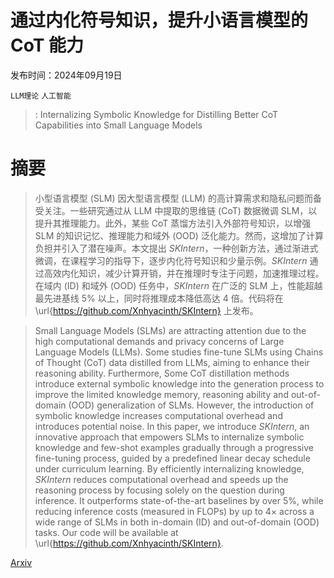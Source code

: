 # 通过内化符号知识，提升小语言模型的 CoT 能力

发布时间：2024年09月19日

`LLM理论` `人工智能`

> : Internalizing Symbolic Knowledge for Distilling Better CoT Capabilities into Small Language Models

# 摘要

> 小型语言模型 (SLM) 因大型语言模型 (LLM) 的高计算需求和隐私问题而备受关注。一些研究通过从 LLM 中提取的思维链 (CoT) 数据微调 SLM，以提升其推理能力。此外，某些 CoT 蒸馏方法引入外部符号知识，以增强 SLM 的知识记忆、推理能力和域外 (OOD) 泛化能力。然而，这增加了计算负担并引入了潜在噪声。本文提出 $\textit{SKIntern}$，一种创新方法，通过渐进式微调，在课程学习的指导下，逐步内化符号知识和少量示例。$\textit{SKIntern}$ 通过高效内化知识，减少计算开销，并在推理时专注于问题，加速推理过程。在域内 (ID) 和域外 (OOD) 任务中，$\textit{SKIntern}$ 在广泛的 SLM 上，性能超越最先进基线 5\% 以上，同时将推理成本降低高达 4 倍。代码将在 \url{https://github.com/Xnhyacinth/SKIntern} 上发布。

> Small Language Models (SLMs) are attracting attention due to the high computational demands and privacy concerns of Large Language Models (LLMs). Some studies fine-tune SLMs using Chains of Thought (CoT) data distilled from LLMs, aiming to enhance their reasoning ability. Furthermore, Some CoT distillation methods introduce external symbolic knowledge into the generation process to improve the limited knowledge memory, reasoning ability and out-of-domain (OOD) generalization of SLMs. However, the introduction of symbolic knowledge increases computational overhead and introduces potential noise. In this paper, we introduce $\textit{SKIntern}$, an innovative approach that empowers SLMs to internalize symbolic knowledge and few-shot examples gradually through a progressive fine-tuning process, guided by a predefined linear decay schedule under curriculum learning. By efficiently internalizing knowledge, $\textit{SKIntern}$ reduces computational overhead and speeds up the reasoning process by focusing solely on the question during inference. It outperforms state-of-the-art baselines by over 5\%, while reducing inference costs (measured in FLOPs) by up to $4\times$ across a wide range of SLMs in both in-domain (ID) and out-of-domain (OOD) tasks. Our code will be available at \url{https://github.com/Xnhyacinth/SKIntern}.

[Arxiv](https://arxiv.org/abs/2409.13183)